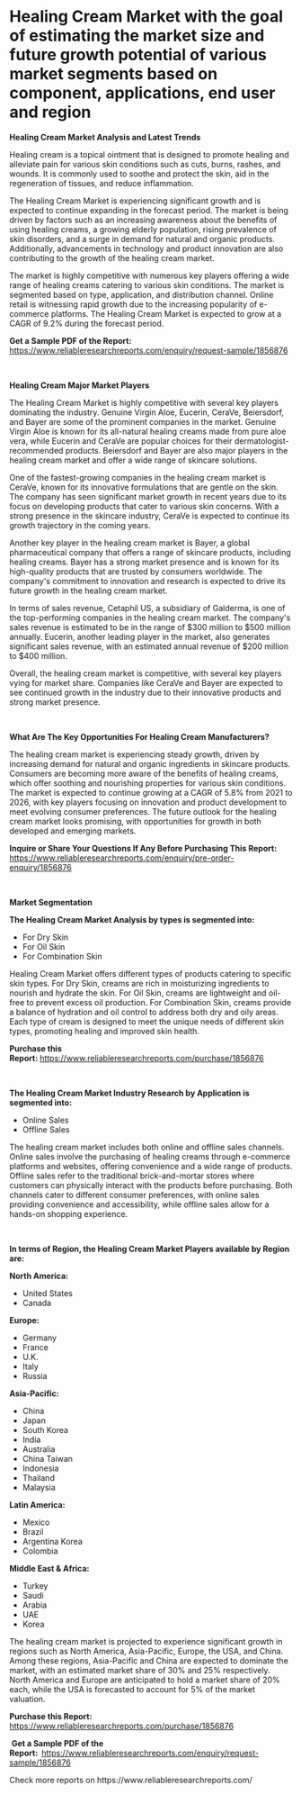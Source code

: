 <p><h1>Healing Cream Market with the goal of estimating the market size and future growth potential of various market segments based on component, applications, end user and region</h1></p><p><strong>Healing Cream Market Analysis and Latest Trends</strong></p>
<p><p>Healing cream is a topical ointment that is designed to promote healing and alleviate pain for various skin conditions such as cuts, burns, rashes, and wounds. It is commonly used to soothe and protect the skin, aid in the regeneration of tissues, and reduce inflammation.</p><p>The Healing Cream Market is experiencing significant growth and is expected to continue expanding in the forecast period. The market is being driven by factors such as an increasing awareness about the benefits of using healing creams, a growing elderly population, rising prevalence of skin disorders, and a surge in demand for natural and organic products. Additionally, advancements in technology and product innovation are also contributing to the growth of the healing cream market.</p><p>The market is highly competitive with numerous key players offering a wide range of healing creams catering to various skin conditions. The market is segmented based on type, application, and distribution channel. Online retail is witnessing rapid growth due to the increasing popularity of e-commerce platforms. The Healing Cream Market is expected to grow at a CAGR of 9.2% during the forecast period.</p></p>
<p><strong>Get a Sample PDF of the Report:&nbsp;</strong> <a href="https://www.reliableresearchreports.com/enquiry/request-sample/1856876">https://www.reliableresearchreports.com/enquiry/request-sample/1856876</a></p>
<p>&nbsp;</p>
<p><strong>Healing Cream Major Market Players</strong></p>
<p><p>The Healing Cream Market is highly competitive with several key players dominating the industry. Genuine Virgin Aloe, Eucerin, CeraVe, Beiersdorf, and Bayer are some of the prominent companies in the market. Genuine Virgin Aloe is known for its all-natural healing creams made from pure aloe vera, while Eucerin and CeraVe are popular choices for their dermatologist-recommended products. Beiersdorf and Bayer are also major players in the healing cream market and offer a wide range of skincare solutions.</p><p>One of the fastest-growing companies in the healing cream market is CeraVe, known for its innovative formulations that are gentle on the skin. The company has seen significant market growth in recent years due to its focus on developing products that cater to various skin concerns. With a strong presence in the skincare industry, CeraVe is expected to continue its growth trajectory in the coming years.</p><p>Another key player in the healing cream market is Bayer, a global pharmaceutical company that offers a range of skincare products, including healing creams. Bayer has a strong market presence and is known for its high-quality products that are trusted by consumers worldwide. The company's commitment to innovation and research is expected to drive its future growth in the healing cream market.</p><p>In terms of sales revenue, Cetaphil US, a subsidiary of Galderma, is one of the top-performing companies in the healing cream market. The company's sales revenue is estimated to be in the range of $300 million to $500 million annually. Eucerin, another leading player in the market, also generates significant sales revenue, with an estimated annual revenue of $200 million to $400 million.</p><p>Overall, the healing cream market is competitive, with several key players vying for market share. Companies like CeraVe and Bayer are expected to see continued growth in the industry due to their innovative products and strong market presence.</p></p>
<p>&nbsp;</p>
<p><strong>What Are The Key Opportunities For Healing Cream Manufacturers?</strong></p>
<p><p>The healing cream market is experiencing steady growth, driven by increasing demand for natural and organic ingredients in skincare products. Consumers are becoming more aware of the benefits of healing creams, which offer soothing and nourishing properties for various skin conditions. The market is expected to continue growing at a CAGR of 5.8% from 2021 to 2026, with key players focusing on innovation and product development to meet evolving consumer preferences. The future outlook for the healing cream market looks promising, with opportunities for growth in both developed and emerging markets.</p></p>
<p><strong>Inquire or Share Your Questions If Any Before Purchasing This Report:</strong> <a href="https://www.reliableresearchreports.com/enquiry/pre-order-enquiry/1856876">https://www.reliableresearchreports.com/enquiry/pre-order-enquiry/1856876</a></p>
<p>&nbsp;</p>
<p><strong>Market Segmentation</strong></p>
<p><strong>The Healing Cream Market Analysis by types is segmented into:</strong></p>
<p><ul><li>For Dry Skin</li><li>For Oil Skin</li><li>For Combination Skin</li></ul></p>
<p><p>Healing Cream Market offers different types of products catering to specific skin types. For Dry Skin, creams are rich in moisturizing ingredients to nourish and hydrate the skin. For Oil Skin, creams are lightweight and oil-free to prevent excess oil production. For Combination Skin, creams provide a balance of hydration and oil control to address both dry and oily areas. Each type of cream is designed to meet the unique needs of different skin types, promoting healing and improved skin health.</p></p>
<p><strong>Purchase this Report:&nbsp;</strong><a href="https://www.reliableresearchreports.com/purchase/1856876">https://www.reliableresearchreports.com/purchase/1856876</a></p>
<p>&nbsp;</p>
<p><strong>The Healing Cream Market Industry Research by Application is segmented into:</strong></p>
<p><ul><li>Online Sales</li><li>Offline Sales</li></ul></p>
<p><p>The healing cream market includes both online and offline sales channels. Online sales involve the purchasing of healing creams through e-commerce platforms and websites, offering convenience and a wide range of products. Offline sales refer to the traditional brick-and-mortar stores where customers can physically interact with the products before purchasing. Both channels cater to different consumer preferences, with online sales providing convenience and accessibility, while offline sales allow for a hands-on shopping experience.</p></p>
<p>&nbsp;</p>
<p><strong>In terms of Region, the Healing Cream Market Players available by Region are:</strong></p>
<p>
    <p> <strong> North America: </strong>
        <ul>
            <li>United States</li>
            <li>Canada</li>
        </ul>
        </p> 
    <p> <strong> Europe: </strong>
        <ul>
            <li>Germany</li>
            <li>France</li>
            <li>U.K.</li>
            <li>Italy</li>
            <li>Russia</li>
        </ul>
        </p> 
    <p> <strong> Asia-Pacific: </strong>
        <ul>
            <li>China</li>
            <li>Japan</li>
            <li>South Korea</li>
            <li>India</li>
            <li>Australia</li>
            <li>China Taiwan</li>
            <li>Indonesia</li>
            <li>Thailand</li>
            <li>Malaysia</li>
        </ul>
        </p> 
    <p> <strong> Latin America: </strong>
        <ul>
            <li>Mexico</li>
            <li>Brazil</li>
            <li>Argentina Korea</li>
            <li>Colombia</li>
        </ul>
        </p> 
    <p> <strong> Middle East & Africa: </strong>
        <ul>
            <li>Turkey</li>
            <li>Saudi</li>
            <li>Arabia</li>
            <li>UAE</li>
            <li>Korea</li>
        </ul>
    </p>
    </p>
<p><p>The healing cream market is projected to experience significant growth in regions such as North America, Asia-Pacific, Europe, the USA, and China. Among these regions, Asia-Pacific and China are expected to dominate the market, with an estimated market share of 30% and 25% respectively. North America and Europe are anticipated to hold a market share of 20% each, while the USA is forecasted to account for 5% of the market valuation.</p></p>
<p><strong>Purchase this Report: </strong><a href="https://www.reliableresearchreports.com/purchase/1856876">https://www.reliableresearchreports.com/purchase/1856876</a></p>
<p>&nbsp;<strong>Get a Sample PDF of the Report:&nbsp;&nbsp;</strong><a href="https://www.reliableresearchreports.com/enquiry/request-sample/1856876">https://www.reliableresearchreports.com/enquiry/request-sample/1856876</a></p>
<p><strong></strong></p>
<p>Check more reports on https://www.reliableresearchreports.com/</p>